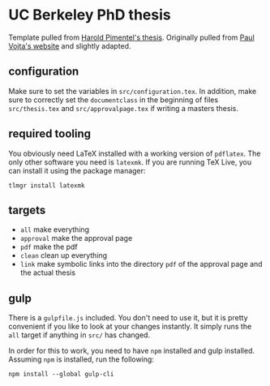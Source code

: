 # UC Berkeley PhD thesis

Template pulled from [Harold Pimentel's thesis](https://github.com/pimentel/ucbthesis-phd).
Originally pulled from [Paul Vojta's website](https://math.berkeley.edu/~vojta/tex/ucbthesis-phd.html) and slightly adapted.

## configuration

Make sure to set the variables in `src/configuration.tex`.
In addition, make sure to correctly set the `documentclass` in the beginning of files `src/thesis.tex` and `src/approvalpage.tex` if writing a masters thesis.

## required tooling

You obviously need LaTeX installed with a working version of `pdflatex`.
The only other software you need is `latexmk`.
If you are running TeX Live, you can install it using the package manager:

```
tlmgr install latexmk
```

## targets

- `all` make everything
- `approval` make the approval page
- `pdf` make the pdf
- `clean` clean up everything
- `link` make symbolic links into the directory `pdf` of the approval page and the actual thesis

## gulp

There is a `gulpfile.js` included.
You don't need to use it, but it is pretty convenient if you like to look at your changes instantly.
It simply runs the `all` target if anything in `src/` has changed.

In order for this to work, you need to have `npm` installed and gulp installed.
Assuming `npm` is installed, run the following:

```
npm install --global gulp-cli
```

